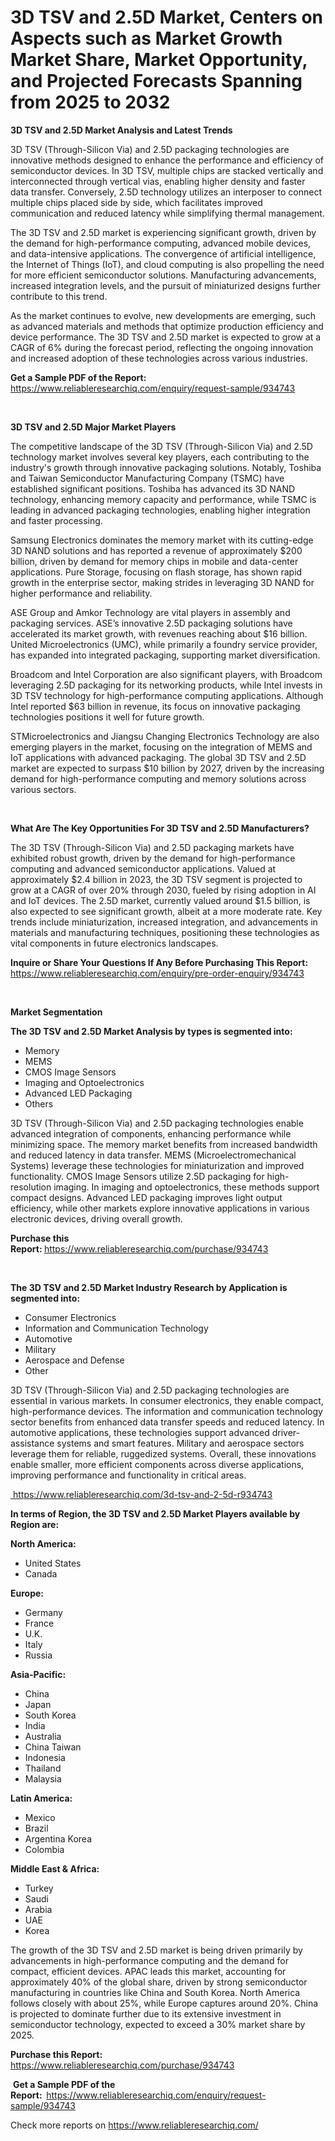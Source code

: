 <p><h1>3D TSV and 2.5D Market, Centers on Aspects such as Market Growth Market Share, Market Opportunity, and Projected Forecasts Spanning from 2025 to 2032</h1></p><p><strong>3D TSV and 2.5D Market Analysis and Latest Trends</strong></p>
<p><p>3D TSV (Through-Silicon Via) and 2.5D packaging technologies are innovative methods designed to enhance the performance and efficiency of semiconductor devices. In 3D TSV, multiple chips are stacked vertically and interconnected through vertical vias, enabling higher density and faster data transfer. Conversely, 2.5D technology utilizes an interposer to connect multiple chips placed side by side, which facilitates improved communication and reduced latency while simplifying thermal management.</p><p>The 3D TSV and 2.5D market is experiencing significant growth, driven by the demand for high-performance computing, advanced mobile devices, and data-intensive applications. The convergence of artificial intelligence, the Internet of Things (IoT), and cloud computing is also propelling the need for more efficient semiconductor solutions. Manufacturing advancements, increased integration levels, and the pursuit of miniaturized designs further contribute to this trend.</p><p>As the market continues to evolve, new developments are emerging, such as advanced materials and methods that optimize production efficiency and device performance. The 3D TSV and 2.5D market is expected to grow at a CAGR of 6% during the forecast period, reflecting the ongoing innovation and increased adoption of these technologies across various industries.</p></p>
<p><strong>Get a Sample PDF of the Report:&nbsp;</strong> <a href="https://www.reliableresearchiq.com/enquiry/request-sample/934743?utm_campaign=2458&utm_medium=2&utm_source=Github&utm_content=ia&utm_term=11032025&utm_id=3d-tsv-and-25d">https://www.reliableresearchiq.com/enquiry/request-sample/934743</a></p>
<p>&nbsp;</p>
<p><strong>3D TSV and 2.5D Major Market Players</strong></p>
<p><p>The competitive landscape of the 3D TSV (Through-Silicon Via) and 2.5D technology market involves several key players, each contributing to the industry's growth through innovative packaging solutions. Notably, Toshiba and Taiwan Semiconductor Manufacturing Company (TSMC) have established significant positions. Toshiba has advanced its 3D NAND technology, enhancing memory capacity and performance, while TSMC is leading in advanced packaging technologies, enabling higher integration and faster processing.</p><p>Samsung Electronics dominates the memory market with its cutting-edge 3D NAND solutions and has reported a revenue of approximately $200 billion, driven by demand for memory chips in mobile and data-center applications. Pure Storage, focusing on flash storage, has shown rapid growth in the enterprise sector, making strides in leveraging 3D NAND for higher performance and reliability.</p><p>ASE Group and Amkor Technology are vital players in assembly and packaging services. ASE’s innovative 2.5D packaging solutions have accelerated its market growth, with revenues reaching about $16 billion. United Microelectronics (UMC), while primarily a foundry service provider, has expanded into integrated packaging, supporting market diversification.</p><p>Broadcom and Intel Corporation are also significant players, with Broadcom leveraging 2.5D packaging for its networking products, while Intel invests in 3D TSV technology for high-performance computing applications. Although Intel reported $63 billion in revenue, its focus on innovative packaging technologies positions it well for future growth.</p><p>STMicroelectronics and Jiangsu Changing Electronics Technology are also emerging players in the market, focusing on the integration of MEMS and IoT applications with advanced packaging. The global 3D TSV and 2.5D market are expected to surpass $10 billion by 2027, driven by the increasing demand for high-performance computing and memory solutions across various sectors.</p></p>
<p>&nbsp;</p>
<p><strong>What Are The Key Opportunities For 3D TSV and 2.5D Manufacturers?</strong></p>
<p><p>The 3D TSV (Through-Silicon Via) and 2.5D packaging markets have exhibited robust growth, driven by the demand for high-performance computing and advanced semiconductor applications. Valued at approximately $2.4 billion in 2023, the 3D TSV segment is projected to grow at a CAGR of over 20% through 2030, fueled by rising adoption in AI and IoT devices. The 2.5D market, currently valued around $1.5 billion, is also expected to see significant growth, albeit at a more moderate rate. Key trends include miniaturization, increased integration, and advancements in materials and manufacturing techniques, positioning these technologies as vital components in future electronics landscapes.</p></p>
<p><strong>Inquire or Share Your Questions If Any Before Purchasing This Report:</strong> <a href="https://www.reliableresearchiq.com/enquiry/pre-order-enquiry/934743?utm_campaign=2458&utm_medium=2&utm_source=Github&utm_content=ia&utm_term=11032025&utm_id=3d-tsv-and-25d">https://www.reliableresearchiq.com/enquiry/pre-order-enquiry/934743</a></p>
<p>&nbsp;</p>
<p><strong>Market Segmentation</strong></p>
<p><strong>The 3D TSV and 2.5D Market Analysis by types is segmented into:</strong></p>
<p><ul><li>Memory</li><li>MEMS</li><li>CMOS Image Sensors</li><li>Imaging and Optoelectronics</li><li>Advanced LED Packaging</li><li>Others</li></ul></p>
<p><p>3D TSV (Through-Silicon Via) and 2.5D packaging technologies enable advanced integration of components, enhancing performance while minimizing space. The memory market benefits from increased bandwidth and reduced latency in data transfer. MEMS (Microelectromechanical Systems) leverage these technologies for miniaturization and improved functionality. CMOS Image Sensors utilize 2.5D packaging for high-resolution imaging. In imaging and optoelectronics, these methods support compact designs. Advanced LED packaging improves light output efficiency, while other markets explore innovative applications in various electronic devices, driving overall growth.</p></p>
<p><strong>Purchase this Report:&nbsp;</strong><a href="https://www.reliableresearchiq.com/purchase/934743?utm_campaign=2458&utm_medium=2&utm_source=Github&utm_content=ia&utm_term=11032025&utm_id=3d-tsv-and-25d">https://www.reliableresearchiq.com/purchase/934743</a></p>
<p>&nbsp;</p>
<p><strong>The 3D TSV and 2.5D Market Industry Research by Application is segmented into:</strong></p>
<p><ul><li>Consumer Electronics</li><li>Information and Communication Technology</li><li>Automotive</li><li>Military</li><li>Aerospace and Defense</li><li>Other</li></ul></p>
<p><p>3D TSV (Through-Silicon Via) and 2.5D packaging technologies are essential in various markets. In consumer electronics, they enable compact, high-performance devices. The information and communication technology sector benefits from enhanced data transfer speeds and reduced latency. In automotive applications, these technologies support advanced driver-assistance systems and smart features. Military and aerospace sectors leverage them for reliable, ruggedized systems. Overall, these innovations enable smaller, more efficient components across diverse applications, improving performance and functionality in critical areas.</p></p>
<p><a href="https://www.reliableresearchiq.com/3d-tsv-and-2-5d-r934743?utm_campaign=2458&utm_medium=2&utm_source=Github&utm_content=ia&utm_term=11032025&utm_id=3d-tsv-and-25d">&nbsp;https://www.reliableresearchiq.com/3d-tsv-and-2-5d-r934743</a></p>
<p><strong>In terms of Region, the 3D TSV and 2.5D Market Players available by Region are:</strong></p>
<p>
    <p> <strong> North America: </strong>
        <ul>
            <li>United States</li>
            <li>Canada</li>
        </ul>
        </p> 
    <p> <strong> Europe: </strong>
        <ul>
            <li>Germany</li>
            <li>France</li>
            <li>U.K.</li>
            <li>Italy</li>
            <li>Russia</li>
        </ul>
        </p> 
    <p> <strong> Asia-Pacific: </strong>
        <ul>
            <li>China</li>
            <li>Japan</li>
            <li>South Korea</li>
            <li>India</li>
            <li>Australia</li>
            <li>China Taiwan</li>
            <li>Indonesia</li>
            <li>Thailand</li>
            <li>Malaysia</li>
        </ul>
        </p> 
    <p> <strong> Latin America: </strong>
        <ul>
            <li>Mexico</li>
            <li>Brazil</li>
            <li>Argentina Korea</li>
            <li>Colombia</li>
        </ul>
        </p> 
    <p> <strong> Middle East & Africa: </strong>
        <ul>
            <li>Turkey</li>
            <li>Saudi</li>
            <li>Arabia</li>
            <li>UAE</li>
            <li>Korea</li>
        </ul>
    </p>
    </p>
<p><p>The growth of the 3D TSV and 2.5D market is being driven primarily by advancements in high-performance computing and the demand for compact, efficient devices. APAC leads this market, accounting for approximately 40% of the global share, driven by strong semiconductor manufacturing in countries like China and South Korea. North America follows closely with about 25%, while Europe captures around 20%. China is projected to dominate further due to its extensive investment in semiconductor technology, expected to exceed a 30% market share by 2025.</p></p>
<p><strong>Purchase this Report: </strong><a href="https://www.reliableresearchiq.com/purchase/934743?utm_campaign=2458&utm_medium=2&utm_source=Github&utm_content=ia&utm_term=11032025&utm_id=3d-tsv-and-25d">https://www.reliableresearchiq.com/purchase/934743</a></p>
<p>&nbsp;<strong>Get a Sample PDF of the Report:&nbsp;&nbsp;</strong><a href="https://www.reliableresearchiq.com/enquiry/request-sample/934743?utm_campaign=2458&utm_medium=2&utm_source=Github&utm_content=ia&utm_term=11032025&utm_id=3d-tsv-and-25d">https://www.reliableresearchiq.com/enquiry/request-sample/934743</a></p>
<p><strong></strong></p>
<p>Check more reports on <a href="https://www.reliableresearchiq.com/?utm_campaign=2458&utm_medium=2&utm_source=Github&utm_content=ia&utm_term=11032025&utm_id=3d-tsv-and-25d">https://www.reliableresearchiq.com/</a></p>
